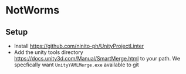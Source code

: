 # NotWorms

## Setup

* Install https://github.com/ninito-ph/UnityProjectLinter
* Add the unity tools directory https://docs.unity3d.com/Manual/SmartMerge.html to your path. We specfically want `UnityYAMLMerge.exe` available to git 
